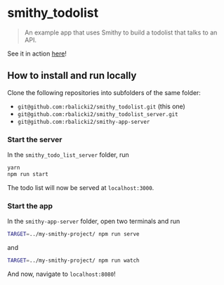 # smithy_todolist

> An example app that uses Smithy to build a todolist that talks to an API.

See it in action [here](https://smithy-todolist.robertbalicki.com)!

## How to install and run locally

Clone the following repositories into subfolders of the same folder:

* `git@github.com:rbalicki2/smithy_todolist.git` (this one)
* `git@github.com:rbalicki2/smithy_todolist_server.git`
* `git@github.com:rbalicki2/smithy-app-server`

### Start the server

In the `smithy_todo_list_server` folder, run

```sh
yarn
npm run start
```

The todo list will now be served at `localhost:3000`.

### Start the app

In the `smithy-app-server` folder, open two terminals and run

```sh
TARGET=../my-smithy-project/ npm run serve
```

and

```sh
TARGET=../my-smithy-project/ npm run watch
```

And now, navigate to `localhost:8080`!
